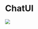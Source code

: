 # ChatUI
![](http://upload-images.jianshu.io/upload_images/1433157-0aa324c41fffa12d.gif?imageMogr2/auto-orient/strip)
